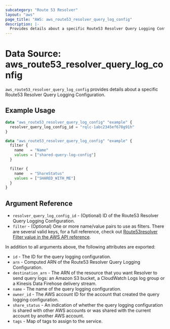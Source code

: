 ```yaml
---
subcategory: "Route 53 Resolver"
layout: "aws"
page_title: "AWS: aws_route53_resolver_query_log_config"
description: |-
  Provides details about a specific Route53 Resolver Query Logging Configuration.
---
```


# Data Source: aws_route53_resolver_query_log_config

`aws_route53_resolver_query_log_config` provides details about a specific Route53 Resolver Query Logging Configuration.

## Example Usage

```terraform
data "aws_route53_resolver_query_log_config" "example" {
  resolver_query_log_config_id = "rqlc-1abc2345ef678g91h"
}
```

```terraform
data "aws_route53_resolver_query_log_config" "example" {
  filter {
    name   = "Name"
    values = ["shared-query-log-config"]
  }

  filter {
    name   = "ShareStatus"
    values = ["SHARED_WITH_ME"]
  }
}
```

## Argument Reference

* `resolver_query_log_config_id` - (Optional) ID of the Route53 Resolver Query Logging Configuration.
* `filter` - (Optional) One or more name/value pairs to use as filters. There are
several valid keys, for a full reference, check out
[Route53resolver Filter value in the AWS API reference][1].

In addition to all arguments above, the following attributes are exported:

* `id` - The ID for the query logging configuration.
* `arn` - Computed ARN of the Route53 Resolver Query Logging Configuration.
* `destination_arn` - The ARN of the resource that you want Resolver to send query logs: an Amazon S3 bucket, a CloudWatch Logs log group or a Kinesis Data Firehose delivery stream.
* `name` - The name of the query logging configuration.
* `owner_id` - The AWS account ID for the account that created the query logging configuration.
* `share_status` - An indication of whether the query logging configuration is shared with other AWS accounts or was shared with the current account by another AWS account.
* `tags` - Map of tags to assign to the service.

[1]: https://docs.aws.amazon.com/Route53/latest/APIReference/API_route53resolver_Filter.html
